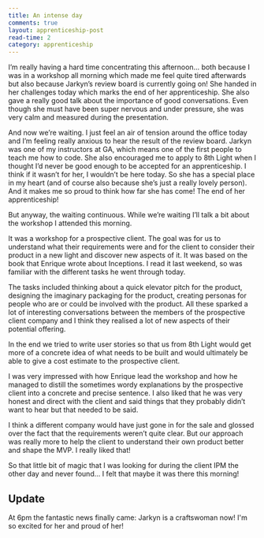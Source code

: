 ```yaml
---
title: An intense day
comments: true
layout: apprenticeship-post
read-time: 2
category: apprenticeship
---
```


I’m really having a hard time concentrating this afternoon… both because I was in a workshop all morning which made me feel quite tired afterwards but also because Jarkyn’s review board is currently going on! She handed in her challenges today which marks the end of her apprenticeship. She also gave a really good talk about the importance of good conversations. Even though she must have been super nervous and under pressure, she was very calm and measured during the presentation.

<!--break-->

And now we’re waiting. I just feel an air of tension around the office today and I’m feeling really anxious to hear the result of the review board. Jarkyn was one of my instructors at GA, which means one of the first people to teach me how to code. She also encouraged me to apply to 8th Light when I thought I’d never be good enough to be accepted for an apprenticeship. I think if it wasn’t for her, I wouldn’t be here today. So she has a special place in my heart (and of course also because she’s just a really lovely person). And it makes me so proud to think how far she has come! The end of her apprenticeship!

But anyway, the waiting continuous. While we’re waiting I’ll talk a bit about the workshop I attended this morning.

It was  a  workshop for a prospective client. The goal was for us to understand what their requirements were and for the client to consider their product in a new light and discover new aspects of it. It was based on the book that Enrique wrote about Inceptions. I read it last weekend, so was familiar with the different tasks he went through today.

The tasks included thinking about a quick elevator pitch for the product, designing the imaginary packaging for the product, creating personas for people who are or could be involved with the product. All these sparked a lot of interesting conversations between the members of the prospective client company and I think they realised a lot of new aspects of their potential offering.

In the end we tried to write user stories so that us from 8th Light would get more of a concrete idea of what needs to be built and would ultimately be able to give a cost estimate to the prospective client.

I was very impressed with how Enrique lead the workshop and how he managed to distill the sometimes wordy explanations by the prospective client into a concrete and precise sentence. I also liked that he was very honest and direct with the client and said things that they probably didn’t want to hear but that needed to be said.

I think a different company would have just gone in for the sale and glossed over the fact that the requirements weren’t quite clear. But our approach was really more to help the client to understand their own product better and shape the MVP. I really liked that!

So that little bit of magic that I was looking for during the client IPM the other day and never found... I felt that maybe it was there this morning!

## Update

At 6pm the fantastic news finally came: Jarkyn is a craftswoman now! I'm so excited for her and proud of her!
